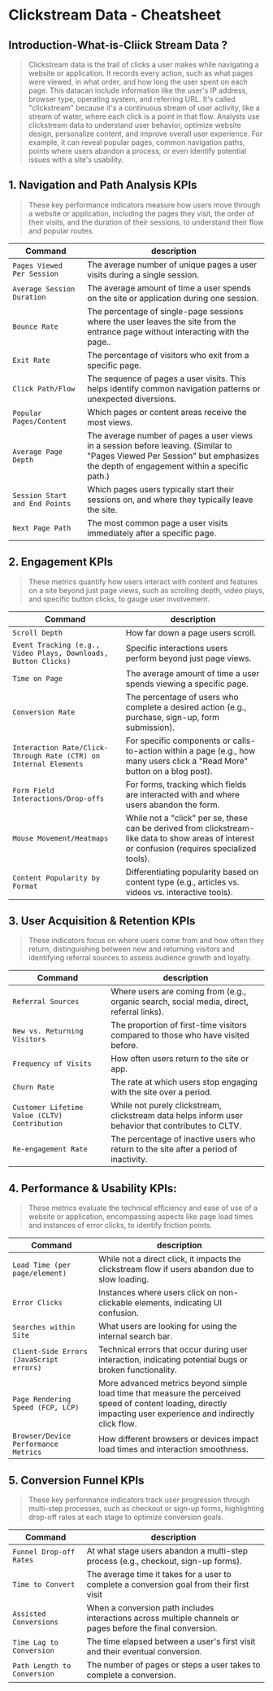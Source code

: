 # Clickstream Data - Cheatsheet 

## Introduction-What-is-Cliick Stream Data ?

> Clickstream data is the trail of clicks a user makes while navigating a website or application. It records every action, such as what pages were viewed, in what order, and how long the user spent on each page. This datacan include information like the user's IP address, browser type, operating system, and referring URL.
> It's called "clickstream" because it's a continuous stream of user activity, like a stream of water, where each click is a point in that flow.
> Analysts use clickstream data to understand user behavior, optimize website design, personalize content, and improve overall user experience. For example, it can reveal popular pages, common navigation paths, points where users abandon a process, or even identify potential issues with a site's usability.

## 1. Navigation and Path Analysis KPIs

> These key performance indicators measure how users move through a website or application, including the pages they visit, the order of their visits, and the duration of their sessions, to understand their flow and popular routes.

|Command | description|
|---------------------|-------------|
|`Pages Viewed Per Session`|	The average number of unique pages a user visits during a single session.|
|`Average Session Duration`|	The average amount of time a user spends on the site or application during one session.|
|`Bounce Rate`|	The percentage of single-page sessions where the user leaves the site from the entrance page without interacting with the page..|
|`Exit Rate`| The percentage of visitors who exit from a specific page.
|`Click Path/Flow`| The sequence of pages a user visits. This helps identify common navigation patterns or unexpected diversions.|
|`Popular Pages/Content`| Which pages or content areas receive the most views.|
|`Average Page Depth`| The average number of pages a user views in a session before leaving. (Similar to "Pages Viewed Per Session" but emphasizes the depth of engagement within a specific path.)|
|`Session Start and End Points`| Which pages users typically start their sessions on, and where they typically leave the site.|
|`Next Page Path`| The most common page a user visits immediately after a specific page.|


## 2. Engagement KPIs

> These metrics quantify how users interact with content and features on a site beyond just page views, such as scrolling depth, video plays, and specific button clicks, to gauge user involvement.

|Command | description|
|---------------------|-------------|
|`Scroll Depth`| How far down a page users scroll.|
|`Event Tracking (e.g., Video Plays, Downloads, Button Clicks)`|Specific interactions users perform beyond just page views.|
|`Time on Page`| The average amount of time a user spends viewing a specific page.|
|`Conversion Rate`| The percentage of users who complete a desired action (e.g., purchase, sign-up, form submission).|
|`Interaction Rate/Click-Through Rate (CTR) on Internal Elements`| For specific components or calls-to-action within a page (e.g., how many users click a "Read More" button on a blog post).|
|`Form Field Interactions/Drop-offs`| For forms, tracking which fields are interacted with and where users abandon the form.|
|`Mouse Movement/Heatmaps`| While not a "click" per se, these can be derived from clickstream-like data to show areas of interest or confusion (requires specialized tools).|
|`Content Popularity by Format`| Differentiating popularity based on content type (e.g., articles vs. videos vs. interactive tools).|


## 3. User Acquisition & Retention KPIs

> These indicators focus on where users come from and how often they return, distinguishing between new and returning visitors and identifying referral sources to assess audience growth and loyalty.

|Command | description|
|---------------------|-------------|
|`Referral Sources`| Where users are coming from (e.g., organic search, social media, direct, referral links).|
|`New vs. Returning Visitors`| The proportion of first-time visitors compared to those who have visited before.|
|`Frequency of Visits`| How often users return to the site or app.|
|`Churn Rate`| The rate at which users stop engaging with the site over a period.|
|`Customer Lifetime Value (CLTV) Contribution`| While not purely clickstream, clickstream data helps inform user behavior that contributes to CLTV.|
|`Re-engagement Rate`| The percentage of inactive users who return to the site after a period of inactivity.|


## 4. Performance & Usability KPIs:

> These metrics evaluate the technical efficiency and ease of use of a website or application, encompassing aspects like page load times and instances of error clicks, to identify friction points.

|Command | description|
|---------------------|-------------|
|`Load Time (per page/element)`| While not a direct click, it impacts the clickstream flow if users abandon due to slow loading.|
|`Error Clicks`| Instances where users click on non-clickable elements, indicating UI confusion.|
|`Searches within Site`| What users are looking for using the internal search bar.|
|`Client-Side Errors (JavaScript errors)`| Technical errors that occur during user interaction, indicating potential bugs or broken functionality.|
|`Page Rendering Speed (FCP, LCP)`| More advanced metrics beyond simple load time that measure the perceived speed of content loading, directly impacting user experience and indirectly click flow.|
|`Browser/Device Performance Metrics`| How different browsers or devices impact load times and interaction smoothness.|


## 5. Conversion Funnel KPIs

> These key performance indicators track user progression through multi-step processes, such as checkout or sign-up forms, highlighting drop-off rates at each stage to optimize conversion goals.

|Command | description|
|---------------------|-------------|
|`Funnel Drop-off Rates`| At what stage users abandon a multi-step process (e.g., checkout, sign-up forms).|
|`Time to Convert`| The average time it takes for a user to complete a conversion goal from their first visit|
|`Assisted Conversions`| When a conversion path includes interactions across multiple channels or pages before the final conversion.|
|`Time Lag to Conversion`| The time elapsed between a user's first visit and their eventual conversion.|
|`Path Length to Conversion`| The number of pages or steps a user takes to complete a conversion.|
















